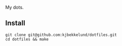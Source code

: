 My dots.

Install
-------

    git clone git@github.com:kjbekkelund/dotfiles.git
    cd dotfiles && make
